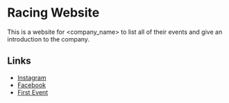 # Racing Website

This is a website for \<company_name> to list all of their events and give an introduction to the company.

## Links

<!-- ADD LINKS HERE!! -->

- [Instagram]()
- [Facebook]()
- [First Event]()
